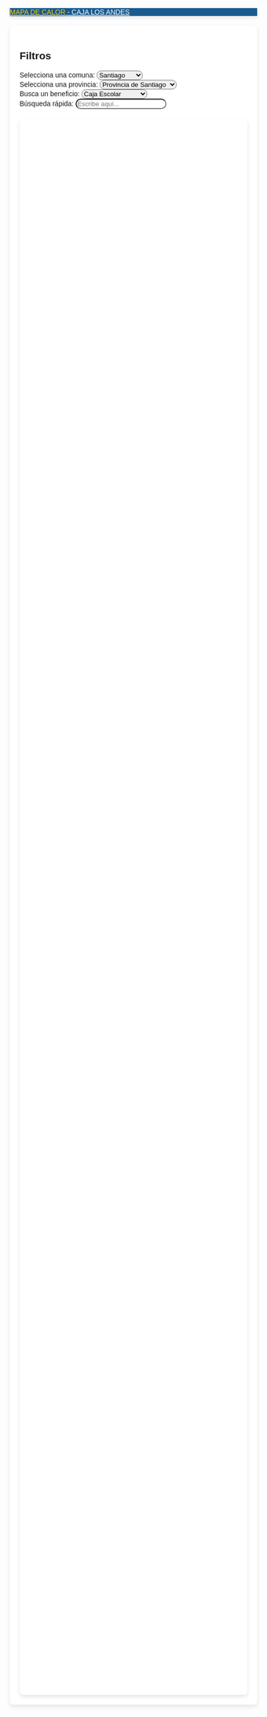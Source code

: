 <html lang="es">
<head>
    <meta charset="UTF-8">
    <meta name="viewport" content="width=device-width, initial-scale=1.0">
    <title>Mapa de Calor - Caja Los Andes</title>
    <script src="https://maps.googleapis.com/maps/api/js?key=AIzaSyA9-bmvA0sT-x-FVC3dTqxua81F6uUxAl4&libraries=visualization"></script>
    <link rel="stylesheet" href="https://maxcdn.bootstrapcdn.com/bootstrap/4.5.2/css/bootstrap.min.css">
    <link rel="stylesheet" href="https://cdnjs.cloudflare.com/ajax/libs/font-awesome/5.15.1/css/all.min.css">
    <style>
        body {
            font-family: 'Arial', sans-serif;
            background-image: url('https://upload.wikimedia.org/wikipedia/commons/thumb/3/34/Logotipo_Caja_Los_Andes.svg/2560px-Logotipo_Caja_Los_Andes.svg.png');
            background-repeat: no-repeat;
            background-size: cover;
            background-position: center center;
        }
        .navbar {
            background-color: #014a84;
            opacity: 0.9;
            box-shadow: 0 4px 8px rgba(0,0,0,0.1);
        }
        .navbar-brand {
            color: white !important;
        }
        #title {
            color: #FFD100;
            text-shadow: 1px 1px 3px rgba(0,0,0,0.3);
        }
        #map {
            height: 80vh;
            width: 100%;
            margin-top: 20px;
            border-radius: 8px;
            box-shadow: 0 4px 8px rgba(0,0,0,0.1);
        }
        .container {
            background-color: rgba(255, 255, 255, 0.9);
            padding: 20px;
            border-radius: 8px;
            margin-top: 20px;
            box-shadow: 0 4px 8px rgba(0,0,0,0.1);
        }
        select, input[type="text"] {
            border-radius: 20px !important;
            transition: all 0.3s;
        }
        select:focus, input[type="text"]:focus {
            box-shadow: 0 0 10px rgba(1,74,132,0.5) !important;
            border: 1px solid #014a84 !important;
        }
    </style>
</head>
<body>
    <nav class="navbar navbar-expand-lg navbar-dark">
        <a class="navbar-brand" href="#"><span id="title">MAPA DE CALOR</span> - CAJA LOS ANDES</a>
    </nav>
    <div class="container">
        <h2>Filtros</h2>
        <div class="row">
            <div class="col-md-3">
                <label for="comunas"><i class="fas fa-city"></i>Selecciona una comuna:</label>
                <select class="form-control" id="comunas" onchange="changeComuna()">
                    <option value="santiago">Santiago</option>
                    <option value="providencia">Providencia</option>
                    <option value="lasCondes">Las Condes</option>
                    <option value="frutillar">Frutillar</option>
                    <option value="temuco">Temuco</option>
                </select>
            </div>
            <div class="col-md-3">
                <label for="provincias"><i class="fas fa-map-marked-alt"></i>Selecciona una provincia:</label>
                <select class="form-control" id="provincias">
                    <option>Provincia de Santiago</option>
                    <option>Provincia de Cordillera</option>
                </select>
            </div>
            <div class="col-md-3">
                <label for="beneficios"><i class="fas fa-gift"></i>Busca un beneficio:</label>
                <select class="form-control" id="beneficios">
                    <option>Caja Escolar</option>
                    <option>Primera Caja</option>
                    <option>Bodas de Plata</option>
                    <option>PSP Farmacias</option>
                    <option>Beneficio Dental60</option>
                </select>
            </div>
            <div class="col-md-3">
                <label for="search"><i class="fas fa-search"></i>Búsqueda rápida:</label>
                <input type="text" class="form-control" id="search" placeholder="Escribe aquí...">
            </div>
        </div>
        <div id="map"></div>
    </div>
    <script>
        var map;
        var heatmap;
        function initMap() {
            map = new google.maps.Map(document.getElementById('map'), {
                zoom: 13,
                center: {lat: -33.45, lng: -70.65},
                mapTypeId: 'roadmap'
            });
            heatmap = new google.maps.visualization.HeatmapLayer({data: []});
            heatmap.setMap(map);
        }
        function fetchBeneficiosData() {
            /*Datos ficticios*/
        }
        function changeComuna() {
            var comuna = document.getElementById("comunas").value;
            switch (comuna) {
                case "santiago":
                    map.setCenter({lat: -33.45, lng: -70.65});
                    break;
                case "providencia":
                    map.setCenter({lat: -33.43, lng: -70.62});
                    break;
                case "lasCondes":
                    map.setCenter({lat: -33.41, lng: -70.59});
                    break;
                case "frutillar":
                    map.setCenter({lat: -41.13, lng: -73.06});
                    break;
                case "temuco":
                    map.setCenter({lat: -38.73, lng: -72.59});
                    break;
            }
        }
        google.maps.event.addDomListener(window, 'load', function() {
            initMap();
            fetchBeneficiosData();
        });
    </script>
</body>
</html>







